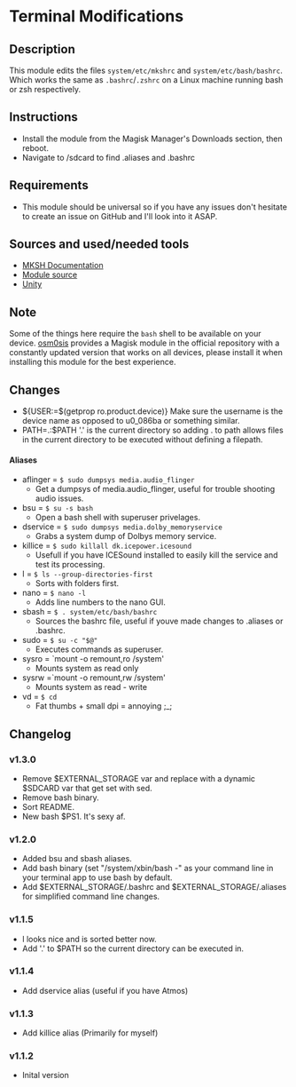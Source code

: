 # Terminal Modifications

## Description
This module edits the files `system/etc/mkshrc` and `system/etc/bash/bashrc`.
Which works the same as `.bashrc`/`.zshrc` on a Linux machine running bash or zsh respectively.

## Instructions
- Install the module from the Magisk Manager's Downloads section, then reboot.
- Navigate to /sdcard to find .aliases and .bashrc

## Requirements
- This module should be universal so if you have any issues don't hesitate to create an issue
on GitHub and I'll look into it ASAP.

## Sources and used/needed tools
 - [MKSH Documentation](https://www.mirbsd.org/mksh.htm)
 - [Module source](https://github.com/skittles9823/mkshrc)
 - [Unity](https://github.com/Zackptg5/Unity)

## Note
Some of the things here require the `bash` shell to be available on your device.
[osm0sis](https://github.com/osm0sis) provides a Magisk module in the official
repository with a constantly updated version that works on all devices, please
install it when installing this module for the best experience.

## Changes
 - ${USER:=$(getprop ro.product.device)}
Make sure the username is the device name as opposed to u0_086ba or something similar.
 - PATH=.:$PATH
'.' is the current directory so adding . to path allows files in the current directory 
to be executed without defining a filepath.

#### Aliases
- aflinger = `$ sudo dumpsys media.audio_flinger`
    - Get a dumpsys of media.audio_flinger, useful for trouble shooting audio issues.
- bsu      = `$ su -s bash`
    - Open a bash shell with superuser privelages.
- dservice = `$ sudo dumpsys media.dolby_memoryservice`
    - Grabs a system dump of Dolbys memory service.
- killice  = `$ sudo killall dk.icepower.icesound`
    - Usefull if you have ICESound installed to easily kill the service and test its processing.
- l        = `$ ls --group-directories-first`
    - Sorts with folders first.
- nano     = `$ nano -l`
    - Adds line numbers to the nano GUI.
- sbash    = `$ . system/etc/bash/bashrc`
    - Sources the bashrc file, useful if youve made changes to .aliases or .bashrc.
- sudo     = `$ su -c "$@"`
    - Executes commands as superuser.
- sysro    = `mount -o remount,ro /system'
    - Mounts system as read only
- sysrw    =`mount -o remount,rw /system'
    - Mounts system as read - write
- vd       = `$ cd`
    - Fat thumbs + small dpi = annoying ;_;

## Changelog

### v1.3.0
 - Remove $EXTERNAL_STORAGE var and replace with a dynamic $SDCARD var that get set with sed.
 - Remove bash binary.
 - Sort README.
 - New bash $PS1. It's sexy af.

### v1.2.0
 - Added bsu and sbash aliases.
 - Add bash binary (set "/system/xbin/bash -" as your command line in your terminal app to use bash by default.
 - Add $EXTERNAL_STORAGE/.bashrc and $EXTERNAL_STORAGE/.aliases for simplified command line changes.

### v1.1.5
 - l looks nice and is sorted better now.
 - Add '.' to $PATH so the current directory can be executed in.

### v1.1.4
 - Add dservice alias (useful if you have Atmos)

### v1.1.3
 - Add killice alias (Primarily for myself)

### v1.1.2
 - Inital version